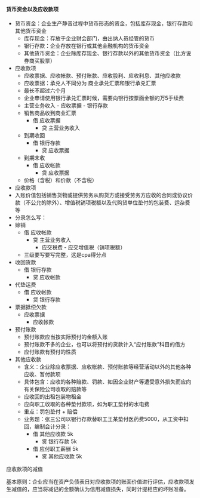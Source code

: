 #### 货币资金以及应收款项

- 货币资金：企业生产静音过程中货币形态的资金，包括库存现金，银行存款和其他货币资金
  - 库存现金：存放于企业财会部门，由出纳人员经管的货币
  - 银行存款：企业存放在银行或其他金融机构的货币资金
  - 其他货币资金：企业除库存现金、银行存款以外的其他货币资金（比方说券商买股票）
- 应收款项
  - 应收票据、应收帐款、预付账款、应收股利、应收利息、其他应收款
  - 应收票据：承兑人不同分为 商业承兑汇票和银行承兑汇票
  - 最长不超过六个月
  - 企业申请使用银行承兑汇票时候，需要向银行按票面金额的万5手续费
  - 主营业务收入 - 应收票据 - 银行存款
  - 销售商品收到商业汇票
    - 借 应收票据
      - 贷 主营业务收入
  - 到期收回
    - 借 银行存款
      - 贷 应收票据
  - 到期末收
    - 借 应收帐款
      - 贷 应收票据
  - 价格（含税）和价款（不含税）
-  应收款项
  - 入账价值包括销售货物或提供劳务从购货方或接受劳务方应收的合同或协议价款（不公允的除外）、增值税销项税额以及代购货单位垫付的包装费、运杂费等
  - 分录怎么写：
  - 赊销
    - 借 应收帐款
      - 贷 主营业务收入
        - 应交税费 - 应交增值税（销项税额）
    - 三级要写要写完整，这是cpa得分点
  - 收回货款
    - 借 银行存款
      - 贷 应收帐款
  - 代垫运费
    - 借 应收帐款
      - 贷 银行存款
  - 票据抵偿欠款
    - 应收票据
      - 应收帐款
- 预付账款
  - 预付账款应当按实际预付的金额入账
  - 预付账款不多的企业，也可以将预付的货款计入“应付账款”科目的借方
  - 应付账款有预付的性质
- 其他应收款
  - 含义：企业除应收票据、应收帐款、预付账款等经营活动以外的其他各种应收、暂付款项
  - 具体包含：应收的各种赔款、罚款、如因企业财产等遭受意外损失而应向有关保险公司收取的赔款等
  - 应收回的出租包装物租金
  - 应向职工收取的各种垫付款项，如为职工垫付的水电费
  - 重点：罚包垫付 + 赔偿
  - 业务题：张三公司以银行存款替职工王某垫付医药费5000，从工资中扣回，编制会计分录：
    - 借 其他应收款 5k
      - 贷 银行存款 5k
    - 借 应付职工薪酬 5k
      - 贷 其他应收款 5k



应收款项的减值

基本原则：企业应当在资产负债表日对应收款项的账面价值进行评估，应收款项发生减值的，应当将减记的金额确认为信用减值损失，同时计提相应的坏账准备。















